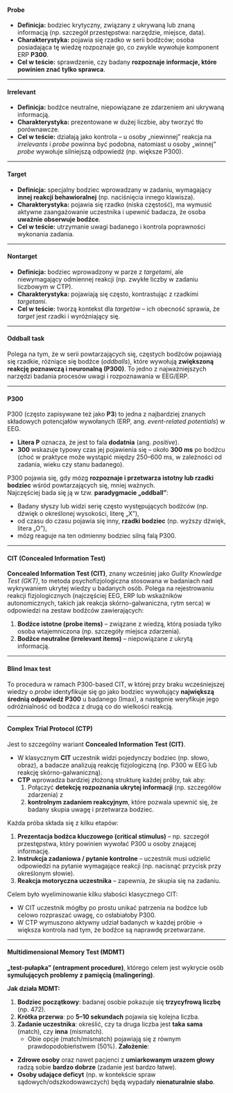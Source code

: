 #### Probe
- **Definicja:** bodziec krytyczny, związany z ukrywaną lub znaną informacją (np. szczegół przestępstwa: narzędzie, miejsce, data).
- **Charakterystyka:** pojawia się rzadko w serii bodźców; osoba posiadająca tę wiedzę rozpoznaje go, co zwykle wywołuje komponent ERP **P300**.
- **Cel w teście:** sprawdzenie, czy badany **rozpoznaje informacje, które powinien znać tylko sprawca**.
---
#### Irrelevant
- **Definicja:** bodźce neutralne, niepowiązane ze zdarzeniem ani ukrywaną informacją.
- **Charakterystyka:** prezentowane w dużej liczbie, aby tworzyć tło porównawcze.
- **Cel w teście:** działają jako kontrola – u osoby „niewinnej” reakcja na _irrelevants_ i _probe_ powinna być podobna, natomiast u osoby „winnej” _probe_ wywołuje silniejszą odpowiedź (np. większe P300).
---
#### Target
- **Definicja:** specjalny bodziec wprowadzany w zadaniu, wymagający **innej reakcji behawioralnej** (np. naciśnięcia innego klawisza).
- **Charakterystyka:** pojawia się rzadko (niska częstość), ma wymusić aktywne zaangażowanie uczestnika i upewnić badacza, że osoba **uważnie obserwuje bodźce**.
- **Cel w teście:** utrzymanie uwagi badanego i kontrola poprawności wykonania zadania.
---
#### Nontarget
- **Definicja:** bodziec wprowadzony w parze z _targetami_, ale niewymagający odmiennej reakcji (np. zwykłe liczby w zadaniu liczbowym w CTP).
- **Charakterystyka:** pojawiają się często, kontrastując z rzadkimi _targetami_.
- **Cel w teście:** tworzą kontekst dla _targetów_ – ich obecność sprawia, że _target_ jest rzadki i wyróżniający się.

---
#### Oddball task
Polega na tym, że w serii powtarzających się, częstych bodźców pojawiają się rzadkie, różniące się bodźce (_oddballs_), które wywołują **zwiększoną reakcję poznawczą i neuronalną (P300)**. To jedno z najważniejszych narzędzi badania procesów uwagi i rozpoznawania w EEG/ERP.

---
#### P300
P300 (często zapisywane też jako **P3**) to jedna z najbardziej znanych składowych potencjałów wywołanych (ERP, ang. _event-related potentials_) w EEG.
- **Litera P** oznacza, że jest to fala **dodatnia** (ang. _positive_).
- **300** wskazuje typowy czas jej pojawienia się – około **300 ms** po bodźcu (choć w praktyce może wystąpić między 250–600 ms, w zależności od zadania, wieku czy stanu badanego).

P300 pojawia się, gdy mózg **rozpoznaje i przetwarza istotny lub rzadki bodziec** wśród powtarzających się, mniej ważnych.  
Najczęściej bada się ją w tzw. **paradygmacie „oddball”**:
- Badany słyszy lub widzi serię często występujących bodźców (np. dźwięk o określonej wysokości, literę „X”),
- od czasu do czasu pojawia się inny, **rzadki bodziec** (np. wyższy dźwięk, litera „O”),
- mózg reaguje na ten odmienny bodziec silną falą P300.

---
#### CIT (Concealed Information Test)
**Concealed Information Test (CIT)**, znany wcześniej jako _Guilty Knowledge Test (GKT)_, to metoda psychofizjologiczna stosowana w badaniach nad wykrywaniem ukrytej wiedzy u badanych osób. Polega na rejestrowaniu reakcji fizjologicznych (najczęściej EEG, ERP lub wskaźników autonomicznych, takich jak reakcja skórno-galwaniczna, rytm serca) w odpowiedzi na zestaw bodźców zawierających:
1. **Bodźce istotne (probe items)** – związane z wiedzą, którą posiada tylko osoba wtajemniczona (np. szczegóły miejsca zdarzenia).
2. **Bodźce neutralne (irrelevant items)** – niepowiązane z ukrytą informacją.

---
#### Blind Imax test 
To procedura w ramach P300-based CIT, w której przy braku wcześniejszej wiedzy o _probe_ identyfikuje się go jako bodziec wywołujący **największą średnią odpowiedź P300** u badanego (Imax), a następnie weryfikuje jego odróżnialność od bodźca z drugą co do wielkości reakcją.

---
#### Complex Trial Protocol (CTP)
Jest to szczególny wariant **Concealed Information Test (CIT)**.
- W klasycznym **CIT** uczestnik widzi pojedynczy bodziec (np. słowo, obraz), a badacze analizują reakcję fizjologiczną (np. P300 w EEG lub reakcję skórno-galwaniczną).
- **CTP** wprowadza bardziej złożoną strukturę każdej próby, tak aby:
    1. Połączyć **detekcję rozpoznania ukrytej informacji** (np. szczegółów zdarzenia) z
    2. **kontrolnym zadaniem reakcyjnym**, które pozwala upewnić się, że badany skupia uwagę i przetwarza bodziec.

Każda próba składa się z kilku etapów:
1. **Prezentacja bodźca kluczowego (critical stimulus)** – np. szczegół przestępstwa, który powinien wywołać P300 u osoby znającej informację.
2. **Instrukcja zadaniowa / pytanie kontrolne** – uczestnik musi udzielić odpowiedzi na pytanie wymagające reakcji (np. nacisnąć przycisk przy określonym słowie).
3. **Reakcja motoryczna uczestnika** – zapewnia, że skupia się na zadaniu.

Celem było wyeliminowanie kilku słabości klasycznego CIT:
- W CIT uczestnik mógłby po prostu unikać patrzenia na bodźce lub celowo rozpraszać uwagę, co osłabiałoby P300.
- W CTP wymuszono aktywny udział badanych w każdej próbie → większa kontrola nad tym, że bodźce są naprawdę przetwarzane.

---
#### Multidimensional Memory Test (MDMT)
**„test-pułapka” (entrapment procedure)**, którego celem jest wykrycie osób **symulujących problemy z pamięcią (malingering)**.

**Jak działa MDMT:**
1. **Bodziec początkowy**: badanej osobie pokazuje się **trzycyfrową liczbę** (np. 472).
2. **Krótka przerwa**: po **5–10 sekundach** pojawia się kolejna liczba.
3. **Zadanie uczestnika**: określić, czy ta druga liczba jest **taka sama** (match), czy **inna** (mismatch).
    - Obie opcje (match/mismatch) pojawiają się z równym prawdopodobieństwem (50%).
**Założenie**:
- **Zdrowe osoby** oraz nawet pacjenci z **umiarkowanym urazem głowy** radzą sobie **bardzo dobrze** (zadanie jest bardzo łatwe).
- **Osoby udające deficyt** (np. w kontekście spraw sądowych/odszkodowawczych) będą wypadały **nienaturalnie słabo**.


